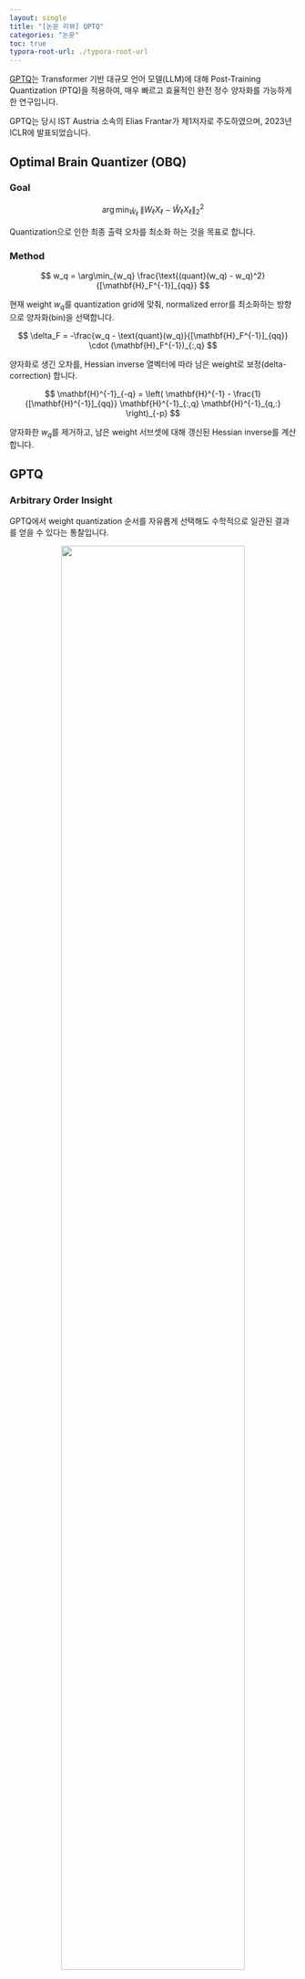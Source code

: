 ```yaml
---
layout: single
title: "[논문 리뷰] QPTQ"
categories: "논문"
toc: true
typora-root-url: ./typora-root-url
---
```


[GPTQ](https://arxiv.org/abs/2210.17323)는 Transformer 기반 대규모 언어 모델(LLM)에 대해 Post-Training Quantization (PTQ)을 적용하여, 매우 빠르고 효율적인 완전 정수 양자화를 가능하게 한 연구입니다.

GPTQ는 당시 IST Austria 소속의 Elias Frantar가 제1저자로 주도하였으며, 2023년 ICLR에 발표되었습니다.

## Optimal Brain Quantizer (OBQ)

### Goal

$$
\arg\min_{\widehat{W}_\ell} \; \| W_\ell X_\ell - \widehat{W}_\ell X_\ell \|_2^2
$$

Quantization으로 인한 최종 출력 오차를 최소화 하는 것을 목표로 합니다. 

### Method

$$
w_q = \arg\min_{w_q} \frac{\text{(quant}(w_q) - w_q)^2}
{[\mathbf{H}_F^{-1}]_{qq}}
$$

현재 weight $w_q$를 quantization grid에 맞춰, normalized error를 최소화하는 방향으로 양자화(bin)을 선택합니다. 

$$
\delta_F = -\frac{w_q - \text{quant}(w_q)}{[\mathbf{H}_F^{-1}]_{qq}} \cdot (\mathbf{H}_F^{-1})_{:,q}
$$

양자화로 생긴 오차를, Hessian inverse 열벡터에 따라 남은 weight로 보정(delta-correction) 합니다. 

$$
\mathbf{H}^{-1}_{-q} = \left( \mathbf{H}^{-1} - \frac{1}{[\mathbf{H}^{-1}]_{qq}} \mathbf{H}^{-1}_{:,q} \mathbf{H}^{-1}_{q,:} \right)_{-p}
$$

양자화한 $w_q$를 제거하고, 남은 weight 서브셋에 대해 갱신된 Hessian inverse를 계산합니다. 

## GPTQ

### Arbitrary Order Insight 

GPTQ에서 weight quantization 순서를 자유롭게 선택해도 수학적으로 일관된 결과를 얻을 수 있다는 통찰입니다.

<p align="center">
  <img src="../../images/2025-04-25-gptq/image-20250428154017175.png" width="80%">
</p>

### Lazy Batch-Updates 

여러 weight 업데이트를 한 번에 모아서 처리합니다. 
$$
\delta_F = -\left( \mathbf{w}_Q - \text{quant}(\mathbf{w}_Q) \right) 
( \left[ \mathbf{H}_F^{-1} \right]_{QQ} )^{-1} 
( \mathbf{H}_F^{-1} )_{:,Q}
$$

$$
\mathbf{H}_Q^{-1} = 
\left( 
\mathbf{H}^{-1} 
- 
\mathbf{H}_{:,Q}^{-1}
\left( \left[ \mathbf{H}_F^{-1} \right]_{QQ} \right)^{-1}
\mathbf{H}_{Q,:}^{-1}
\right)_{-Q}
$$

### Cholesky Reformulation 

Hessian의 역행렬을 직접 계산하지 않고 Cholesky 분해를 이용합니다. 

$$
\mathbf{H}^{-1} = (LL^T)^{-1} = \text{Solve}(L, L^T, I)
$$

$\text{Solve}(L, L^T, v)$

$$
\begin{align*}
A &= LL^T \\
Ax &= v \\
LL^T x &= v \\
Ly &= v \quad &&\text{(Forward Substitution)} \\
y_i &= \frac{1}{L_{ii}} \left( v_i - \sum_{j=1}^{i-1} L_{ij} y_j \right) \quad &&\text{for } i = 1, \dotsc, n \\
L^T x &= y \quad &&\text{(Backward Substitution)} \\
x_i &= \frac{1}{L_{ii}} \left( y_i - \sum_{j=i+1}^{n} L_{ji} x_j \right) \quad &&\text{for } i = n, \dotsc, 1
\end{align*}
$$

### The Full Algorithm

**Algorithm** 1 Quantize **W** given inverse Hessian $\mathbf{H}^{-1} = (2\mathbf{X}\mathbf{X}^T + \lambda\mathbf{I})^{-1}$ and block size $B$

$$
\newcommand{\for}{\text{for}}
\newcommand{\do}{\text{do}}
\newcommand{\endfor}{\text{end for}}
\newcommand{\row}{\text{row}}
\newcommand{\col}{\text{col}}
\newcommand{\Cholesky}{\text{Cholesky}}
\newcommand{\Q}{\mathbf{Q}}
\newcommand{\E}{\mathbf{E}}
\newcommand{\H}{\mathbf{H}}
\newcommand{\W}{\mathbf{W}}

\begin{align*}
&Q \leftarrow \mathbf{0}_{d_\row \times d_\col} && quantized \ output \\
&E \leftarrow \mathbf{0}_{d_\row \times B}      && block \ quantization \ error \\ 
&\H^{-1} \leftarrow \Cholesky(\H^{-1})^T        && Hessian \ inverse \ information \\
&\for \ i = 0, B, 2B, \dots, \do \\     
& \quad \for j = i, \dots, i + B - 1 \ \do \\
& \quad \quad \Q_{:, j} \leftarrow \text{quant}{\W_{:, j}}  && quantize \ column \\
& \quad \quad \E_{:, j-i} \leftarrow (\W_{:, j} - \Q_{:, j}) / [\H^{-1}]_{jj} && quantuzation \ error \\ 
& \quad \quad \W_{:, j:(i+B)} \leftarrow \W_{:, j:(i+B)} - \E_{:, j-i} \cdot \H^{-1}_{j,j:(i+B)} && update \ weights \ in \ block \\
& \quad \endfor \\
& \quad \W_{:, (i+B):} \leftarrow \W_{:, (i+B):} - \E \cdot \H^{-1}_{i:(i+B), (i+B):} && update \ all \ remaining \ weights \\ 
& \endfor 
\end{align*}
$$
